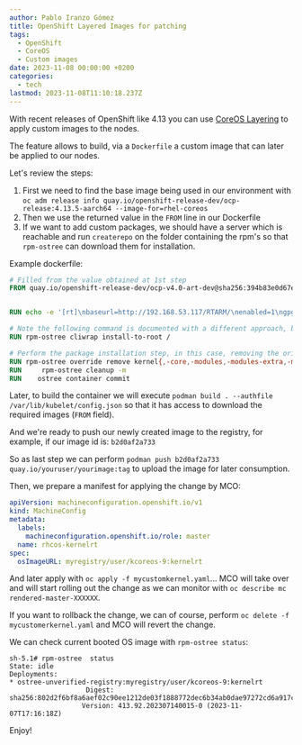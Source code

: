 ```yaml
---
author: Pablo Iranzo Gómez
title: OpenShift Layered Images for patching
tags:
  - OpenShift
  - CoreOS
  - Custom images
date: 2023-11-08 00:00:00 +0200
categories:
  - tech
lastmod: 2023-11-08T11:10:18.237Z
---
```


With recent releases of OpenShift like 4.13 you can use [CoreOS Layering](https://access.redhat.com/documentation/es-es/openshift_container_platform/4.13/html/post-installation_configuration/coreos-layering) to apply custom images to the nodes.

The feature allows to build, via a `Dockerfile` a custom image that can later be applied to our nodes.

Let's review the steps:

1. First we need to find the base image being used in our environment with `oc adm release info quay.io/openshift-release-dev/ocp-release:4.13.5-aarch64 --image-for=rhel-coreos`
1. Then we use the returned value in the `FROM` line in our Dockerfile
1. If we want to add custom packages, we should have a server which is reachable and run `createrepo` on the folder containing the rpm's so that `rpm-ostree` can download them for installation.

Example dockerfile:

```dockerfile
# Filled from the value obtained at 1st step
FROM quay.io/openshift-release-dev/ocp-v4.0-art-dev@sha256:394b83e0d67ea49314ba250e6e32710c5a7b807a19746c19f4f16d350b8636dd


RUN echo -e '[rt]\nbaseurl=http://192.168.53.117/RTARM/\nenabled=1\ngpgcheck=0\n' > /etc/yum.repos.d/rtkernel.repo

# Note the following command is documented with a different approach, but this one is working, a bug was raised for fixing official docs.
RUN rpm-ostree cliwrap install-to-root /

# Perform the package installation step, in this case, removing the original kernel and installing another kernel instead
RUN rpm-ostree override remove kernel{,-core,-modules,-modules-extra,-modules-core} --install=gobject-introspection --install=hdparm --install=kernel-rt --install=kernel-rt-core --install=kernel-rt-modules-core --install=libperf --install=libtraceevent --install=python3-dbus --install=python3-linux-procfs --install=python3-perf --install=python3-six --install=realtime-setup --install=tuna --install=tuned --install=tuned-profiles-realtime --install=virt-what --install=python3-pyudev --install=python3-gobject-base --install=kernel-rt-modules --install=python3-gobject-base-noarch
RUN     rpm-ostree cleanup -m
RUN    ostree container commit
```

Later, to build the container we will execute `podman build . --authfile /var/lib/kubelet/config.json` so that it has access to download the required images (`FROM` field).

And we're ready to push our newly created image to the registry, for example, if our image id is: `b2d0af2a733`

So as last step we can perform `podman push b2d0af2a733 quay.io/youruser/yourimage:tag` to upload the image for later consumption.

Then, we prepare a manifest for applying the change by MCO:

```yaml
apiVersion: machineconfiguration.openshift.io/v1
kind: MachineConfig
metadata:
  labels:
    machineconfiguration.openshift.io/role: master
  name: rhcos-kernelrt
spec:
  osImageURL: myregistry/user/kcoreos-9:kernelrt
```

And later apply with `oc apply -f mycustomkernel.yaml`... MCO will take over and will start rolling out the change as we can monitor with `oc describe mc rendered-master-XXXXXX`.

If you want to rollback the change, we can of course, perform `oc delete -f mycustomerkernel.yaml` and MCO will revert the change.

We can check current booted OS image with `rpm-ostree status`:

```console
sh-5.1# rpm-ostree  status
State: idle
Deployments:
* ostree-unverified-registry:myregistry/user/kcoreos-9:kernelrt
                   Digest: sha256:802d2f6bf8a6aef02c90ee1212de03f1888772dec6b34ab0dae97272cd6a917c
                  Version: 413.92.202307140015-0 (2023-11-07T17:16:18Z)
```

Enjoy!
